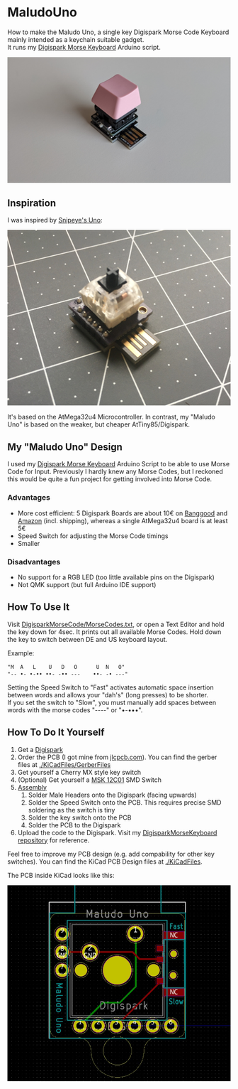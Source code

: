# MaludoUno

How to make the Maludo Uno, a single key Digispark Morse Code Keyboard mainly intended as a keychain suitable gadget.\
It runs my [Digispark Morse Keyboard](https://github.com/darioschmid/DigisparkMorseKeyboard) Arduino script.

![Picture](https://github.com/darioschmid/DigisparkMorseKeyboard/blob/master/Images/MaludoUno.jpg?raw=true)

## Inspiration

I was inspired by [Snipeye's Uno](https://www.reddit.com/r/mechmarket/comments/h8b27d/gb_uno_last_chance/):

![Picture](https://github.com/darioschmid/MaludoUno/blob/master/Uno.jpg?raw=true)

It's based on the AtMega32u4 Microcontroller. In contrast, my "Maludo Uno" is based on the weaker, but cheaper AtTiny85/Digispark.

## My "Maludo Uno" Design

I used my [Digispark Morse Keyboard](https://github.com/darioschmid/DigisparkMorseKeyboard) Arduino Script to be able to use Morse Code for Input. Previously I hardly knew any Morse Codes, but I reckoned this would be quite a fun project for getting involved into Morse Code.

### Advantages

* More cost efficient: 5 Digispark Boards are about 10€ on [Banggood](https://www.banggood.com/5Pcs-Digispark-Kickstarter-Micro-USB-Development-Board-For-ATTINY85-Arduino-p-1047665.html?rmmds=search&cur_warehouse=CN) and [Amazon](https://www.amazon.de/AZDelivery-Digispark-kompatibles-Development-ATtiny85/dp/B076KVKHH1) (incl. shipping), whereas a single AtMega32u4 board is at least 5€
* Speed Switch for adjusting the Morse Code timings
* Smaller

### Disadvantages

* No support for a RGB LED (too little available pins on the Digispark)
* Not QMK support (but full Arduino IDE support)


## How To Use It

Visit [DigisparkMorseCode/MorseCodes.txt](https://raw.githubusercontent.com/darioschmid/DigisparkMorseKeyboard/master/MorseCodes.txt), or open a Text Editor and hold the key down for 4sec. It prints out all available Morse Codes. Hold down the key to switch between DE and US keyboard layout.

Example:

    "M  A   L    U   D   O      U  N   O"
    "-- •- •-•• ••- -•• ---    ••- -• ---"


Setting the Speed Switch to "Fast" activates automatic space insertion between words and allows your "dah's" (long presses) to be shorter.\
If you set the switch to "Slow", you must manually add spaces between words with the morse codes "----" or "•-•••".

## How To Do It Yourself

1. Get a [Digispark](https://www.amazon.de/AZDelivery-Digispark-kompatibles-Development-ATtiny85/dp/B076KVKHH1)
2. Order the PCB (I got mine from [jlcpcb.com](https://jlcpcb.com/)). You can find the gerber files at [./KiCadFiles/GerberFiles](https://github.com/darioschmid/MaludoUno/tree/master/KiCadFiles)
3. Get yourself a Cherry MX style key switch
4. (Optional) Get yourself a [MSK 12C01](https://www.ebay.de/itm/SMD-Miniatur-Schiebeschalter-Switch-Schalter-Micro-Mini-Ein-Aus-3-Pin-MSK-12C01/173613966570) SMD Switch
5. [Assembly](https://github.com/darioschmid/MaludoUno/tree/master/Soldering)
   1. Solder Male Headers onto the Digispark (facing upwards)
   2. Solder the Speed Switch onto the PCB. This requires precise SMD soldering as the switch is tiny
   3. Solder the key switch onto the PCB
   4. Solder the PCB to the Digispark
6. Upload the code to the Digispark. Visit my [DigisparkMorseKeyboard repository](https://github.com/darioschmid/DigisparkMorseKeyboard) for reference.


Feel free to improve my PCB design (e.g. add compability for other key switches). You can find the KiCad PCB Design files at [./KiCadFiles](https://github.com/darioschmid/MaludoUno/tree/master/KiCadFiles).

The PCB inside KiCad looks like this:

![Picture](https://raw.githubusercontent.com/darioschmid/MaludoUno/master/MaludoUnoPCBDesign.jpg?raw=true)

